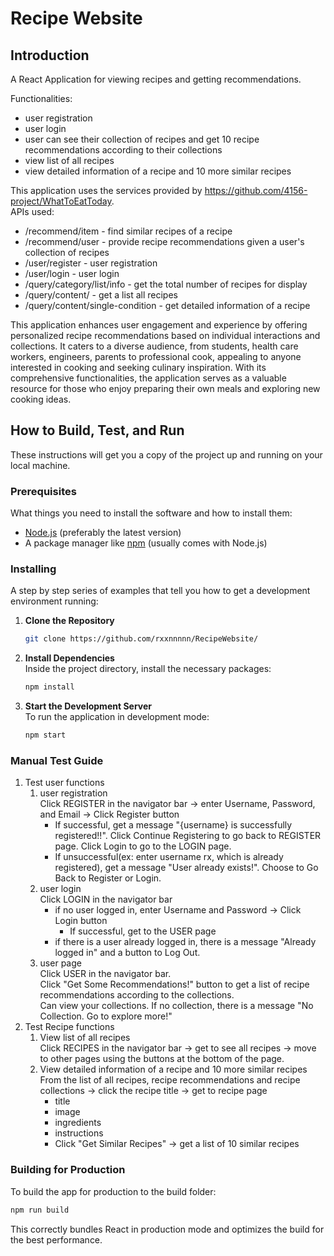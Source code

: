 # Recipe Website
## Introduction
A React Application for viewing recipes and getting recommendations. 

Functionalities: 
- user registration
- user login
- user can see their collection of recipes and get 10 recipe recommendations according to their collections
- view list of all recipes
- view detailed information of a recipe and 10 more similar recipes

This application uses the services provided by https://github.com/4156-project/WhatToEatToday. \
APIs used: 
- /recommend/item - find similar recipes of a recipe
- /recommend/user - provide recipe recommendations given a user's collection of recipes
- /user/register - user registration
- /user/login - user login
- /query/category/list/info - get the total number of recipes for display
- /query/content/ - get a list all recipes
- /query/content/single-condition - get detailed information of a recipe 

This application enhances user engagement and experience by offering personalized recipe recommendations based on individual interactions and collections. It caters to a diverse audience, from students, health care workers, engineers, parents to professional cook, appealing to anyone interested in cooking and seeking culinary inspiration. With its comprehensive functionalities, the application serves as a valuable resource for those who enjoy preparing their own meals and exploring new cooking ideas.

## How to Build, Test, and Run

These instructions will get you a copy of the project up and running on your local machine.

### Prerequisites

What things you need to install the software and how to install them:

- [Node.js](https://nodejs.org/) (preferably the latest version)
- A package manager like [npm](https://www.npmjs.com/) (usually comes with Node.js) 

### Installing

A step by step series of examples that tell you how to get a development environment running:

1. **Clone the Repository** 

   ```sh
   git clone https://github.com/rxxnnnnn/RecipeWebsite/
   ```
2. **Install Dependencies** \
   Inside the project directory, install the necessary packages:
    ```sh
    npm install
   ```
3. **Start the Development Server** \
   To run the application in development mode:
    ```sh
    npm start
   ```
### Manual Test Guide
1. Test user functions
   1. user registration \
      Click REGISTER in the navigator bar -> enter Username, Password, and Email -> Click Register button
      - If successful, get a message "{username} is successfully registered!!". Click Continue Registering to go back to REGISTER page. Click Login to go to the LOGIN page.
      - If unsuccessful(ex: enter username rx, which is already registered), get a message "User already exists!". Choose to Go Back to Register or Login.
   2. user login \
      Click LOGIN in the navigator bar
      - if no user logged in, enter Username and Password -> Click Login button
        - If successful, get to the USER page
      - if there is a user already logged in, there is a message "Already logged in" and a button to Log Out.
   3. user page \
      Click USER in the navigator bar. \
      Click "Get Some Recommendations!" button to get a list of recipe recommendations according to the collections. \
      Can view your collections. If no collection, there is a message "No Collection. Go to explore more!"
2. Test Recipe functions
   1. View list of all recipes \
      Click RECIPES in the navigator bar -> get to see all recipes -> move to other pages using the buttons at the bottom of the page.
   2. View detailed information of a recipe and 10 more similar recipes \
      From the list of all recipes, recipe recommendations and recipe collections -> click the recipe title -> get to recipe page
      - title
      - image
      - ingredients
      - instructions
      - Click "Get Similar Recipes" -> get a list of 10 similar recipes

### Building for Production
   To build the app for production to the build folder:
   ```sh
   npm run build
   ```
   This correctly bundles React in production mode and optimizes the build for the best performance.

